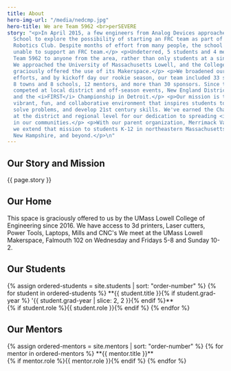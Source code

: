 ```yaml
---
title: About
hero-img-url: "/media/nedcmp.jpg"
hero-title: We are Team 5962 <br>perSEVERE
story: "<p>In April 2015, a few engineers from Analog Devices approached Dracut High
  School to explore the possibility of starting an FRC team as part of the school's
  Robotics Club. Despite months of effort from many people, the school was, unfortunately,
  unable to support an FRC team.</p> <p>Undeterred, 5 students and 4 mentors opened
  Team 5962 to anyone from the area, rather than only students at a single high school.
  We approached the University of Massachusetts Lowell, and the College of Engineering
  graciously offered the use of its Makerspace.</p> <p>We broadened our recruiting
  efforts, and by kickoff day our rookie season, our team included 33 students from
  8 towns and 8 schools, 12 mentors, and more than 30 sponsors. Since then, we've
  competed at local district and off-season events, New England District Championships,
  and the <i>FIRST</i> Championship in Detroit.</p> <p>Our mission is to foster a
  vibrant, fun, and collaborative environment that inspires students to explore STEM,
  solve problems, and develop 21st century skills. We've earned the Chairman's Award
  at the district and regional level for our dedication to spreading <i>FIRST</i>
  in our communities.</p> <p>With our parent organization, Merrimack Valley Robotics,
  we extend that mission to students K-12 in northeastern Massachusetts, southern
  New Hampshire, and beyond.</p>\n"
---
```


## Our Story and Mission

<article markdown="1">
{{ page.story }}
</article

<div class="divider"></div>

## Our Home
This space is graciously offered to us by the UMass Lowell College of Engineering since 2016. We have access to 3d printers, Laser cutters, Power Tools, Laptops, Mills and CNC's
We meet at the UMass Lowell Makerspace, Falmouth 102 on Wednesday and Fridays 5-8 and Sunday 10-2.


## Our Students

<article class="grid three-columns" markdown="1">
{% assign ordered-students = site.students | sort: "order-number" %}
{% for student in ordered-students %}
**{{ student.title }}{% if student.grad-year %} '{{ student.grad-year | slice: 2, 2 }}{% endif %}**
<br>{% if student.role %}{{ student.role }}{% endif %}
{% endfor %}
</article>


<div class="divider"></div>

## Our Mentors

<article class="grid two-columns" markdown="1">
{% assign ordered-mentors = site.mentors | sort: "order-number" %}
{% for mentor in ordered-mentors %}
**{{ mentor.title }}**
<br>{% if mentor.role %}{{ mentor.role }}{% endif %}
{% endfor %}
</article>